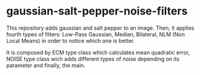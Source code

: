 # gaussian-salt-pepper-noise-filters
This repository adds gaussian and salt pepper to an image. Then, it applies fourth types of filters: Low-Pass Gaussian, Median, Bilateral, NLM (Non Local Means) in order to notice which one is better.


It is composed by ECM type class which calculates mean quadratic error, NOISE type class wich adds different types of noise depending on its parameter and finally, the main.
